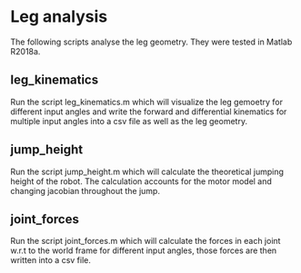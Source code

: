 # Leg analysis
The following scripts analyse the leg geometry.
They were tested in  Matlab R2018a.

## leg_kinematics
Run the script leg_kinematics.m which will visualize the leg gemoetry for different input angles and write the forward and differential kinematics for multiple input angles into a csv file as well as the leg geometry.

## jump_height
Run the script jump_height.m which will calculate the theoretical jumping height of the robot. The calculation accounts for the motor model and changing jacobian throughout the jump. 

## joint_forces
Run the script joint_forces.m which will calculate the forces in each joint w.r.t to the world frame for different input angles, those forces are then written into a csv file.
